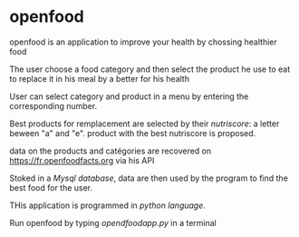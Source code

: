 # openfood

openfood is an application to improve your health by chossing healthier food

The user choose a food category and then select the product he use to eat to replace it in his meal by a better for his health

User can select category and product in a menu by entering the corresponding number.

Best products for remplacement are selected by their *nutriscore*: a letter beween "a" and "e".
product with the best nutriscore is proposed.

data on the products and catégories are recovered on https://fr.openfoodfacts.org via his API

Stoked in a *Mysql database*, data are then used by the program to find the best food for the user.

THis application is programmed in *python language*.

Run openfood by typing *opendfoodapp.py* in a terminal
